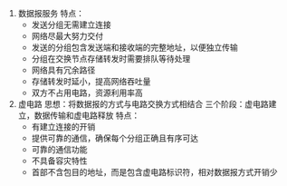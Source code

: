 1. 数据报服务
特点：
    - 发送分组无需建立连接
    - 网络尽最大努力交付
    - 发送的分组包含发送端和接收端的完整地址，以便独立传输
    - 分组在交换节点存储转发时需要排队等待处理
    - 网络具有冗余路径
    - 存储转发时延小，提高网络吞吐量
    - 双方不占用电路，资源利用率高
2. 虚电路
思想：将数据报的方式与电路交换方式相结合
三个阶段：虚电路建立，数据传输和虚电路释放
特点：
    - 有建立连接的开销
    - 提供可靠的通信，确保每个分组正确且有序可达
    - 可靠的通信功能
    - 不具备容灾特性
    - 首部不含包目的地址，而是包含虚电路标识符，相对数据报方式开销少


